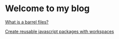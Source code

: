 # Welcome to my blog

[What is a barrel files?](/blog/what-is-a-barrel-file)

[Create reusable javascript packages with workspaces](/blog/create-reusable-javascript-packages-with-workspaces)

